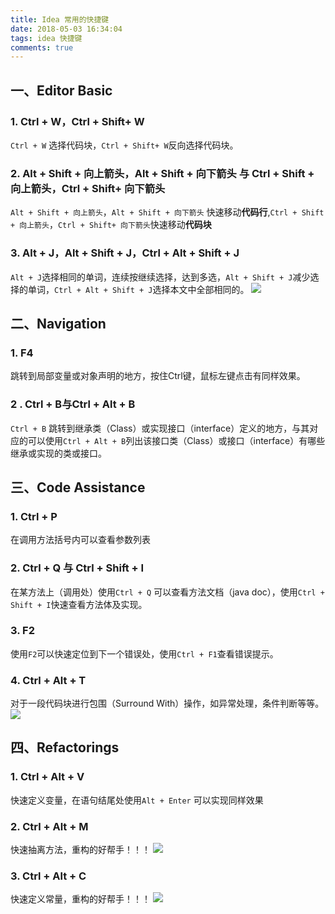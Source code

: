 ```yaml
---
title: Idea 常用的快捷键
date: 2018-05-03 16:34:04
tags: idea 快捷键
comments: true
---
```

## 一、Editor Basic
### 1. Ctrl + W，Ctrl + Shift+ W
   `Ctrl + W` 选择代码块，`Ctrl + Shift+ W`反向选择代码块。
### 2. Alt + Shift + 向上箭头，Alt + Shift + 向下箭头 与 Ctrl + Shift + 向上箭头，Ctrl + Shift+ 向下箭头
  `Alt + Shift + 向上箭头`，`Alt + Shift + 向下箭头` 快速移动**代码行**,`Ctrl + Shift + 向上箭头`，`Ctrl + Shift+ 向下箭头`快速移动**代码块**
### 3. Alt + J，Alt + Shift + J，Ctrl + Alt + Shift + J
   `Alt + J`选择相同的单词，连续按继续选择，达到多选，`Alt + Shift + J`减少选择的单词，`Ctrl + Alt + Shift + J`选择本文中全部相同的。
![](https://i.loli.net/2018/05/04/5aec152fe5cac.png)


## 二、Navigation
### 1. F4
   跳转到局部变量或对象声明的地方，按住Ctrl键，鼠标左键点击有同样效果。
### 2 . Ctrl + B与Ctrl + Alt + B
   `Ctrl + B` 跳转到继承类（Class）或实现接口（interface）定义的地方，与其对应的可以使用`Ctrl + Alt + B`列出该接口类（Class）或接口（interface）有哪些继承或实现的类或接口。
## 三、Code Assistance
### 1. Ctrl + P
   在调用方法括号内可以查看参数列表
### 2. Ctrl + Q 与 Ctrl + Shift + I
   在某方法上（调用处）使用`Ctrl + Q` 可以查看方法文档（java doc），使用`Ctrl + Shift + I`快速查看方法体及实现。
### 3. F2
   使用`F2`可以快速定位到下一个错误处，使用`Ctrl + F1`查看错误提示。
### 4. Ctrl + Alt + T
   对于一段代码块进行包围（Surround With）操作，如异常处理，条件判断等等。
![](https://i.loli.net/2018/05/04/5aec1555143f6.png)
## 四、Refactorings
### 1. Ctrl + Alt + V
   快速定义变量，在语句结尾处使用`Alt + Enter` 可以实现同样效果
### 2. Ctrl + Alt + M
   快速抽离方法，重构的好帮手！！！
![](https://i.loli.net/2018/05/04/5aec15980bc8d.png)
### 3. Ctrl + Alt + C
   快速定义常量，重构的好帮手！！！
![](https://i.loli.net/2018/05/04/5aec15980af5f.png)
